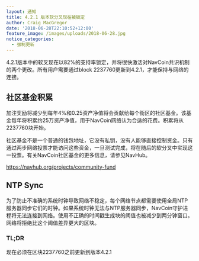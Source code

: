 ```yaml
---
layout: 通知
title: 4.2.1 版本软分叉现在被锁定
author: Craig MacGregor
date: '2018-06-28T22:10:52+12:00'
feature_image: /images/uploads/2018-06-28.jpg
notice_categories:
  - 强制更新
---
```

4.2.1版本中的软叉现在以82%的支持率锁定，并将很快激活对NavCoin共识机制的两个更改。所有用户需要通过block 2237760更新到4.2.1，才能保持与网络的连接。
<!--more-->

## 社区基金积累

加注奖励将减少到每年4%和0.25资产净值将会贡献给每个街区的社区基金。该基金每年将积累约25万资产净值，用于NavCoin网络认为合适的花费。积累将从2237760块开始。

社区基金不是一个普通的钱包地址，它没有私钥，没有人能够直接控制资金。只有通过两步网络投票才能访问这些资金，一旦测试完成，将在随后的软分叉中实现这一投票。有关NavCoin社区基金的更多信息，请参见NavHub。

<https://navhub.org/projects/community-fund>

## NTP Sync

为了防止不准确的系统时钟导致网络不稳定，每个网络节点都需要使用全局NTP服务器同步它们的时钟。如果系统时钟无法与NTP服务器同步，NavCoin守护进程将无法连接到网络。使用不正确的时间戳生成块的阈值也被减少到两分钟窗口。网络将拒绝比这个阈值差异更大的区块。

### TL;DR 

现在必须在区块2237760之前更新到版本4.2.1
